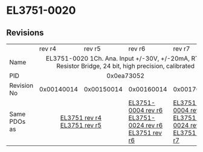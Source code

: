 # EL3751-0020

## Revisions
<table>
<tr>
<td></td>
<td>rev r4</td>
<td>rev r5</td>
<td>rev r6</td>
<td>rev r7</td>
</tr>
<tr>
<td>Name</td>
<td colspan=4 align="center">EL3751-0020 1Ch. Ana. Input +/-30V, +/-20mA, RTD, Resistor Bridge, 24 bit, high precision, calibrated</td>
</tr>
<tr>
<td>PID</td>
<td colspan=4 align="center">0x0ea73052</td>
</tr>
<tr>
<td>Revision No</td>
<td>0x00140014</td>
<td>0x00150014</td>
<td>0x00160014</td>
<td>0x00170014</td>
</tr>
<tr>
<td>Same PDOs as</td>
<td colspan=2 align="center"><a href="EL3751.md">EL3751 rev r4</a><br/><a href="EL3751.md">EL3751 rev r5</a></td>
<td><a href="EL3751-0004.md">EL3751-0004 rev r6</a><br/><a href="EL3751-0024.md">EL3751-0024 rev r6</a><br/><a href="EL3751.md">EL3751 rev r6</a></td>
<td><a href="EL3751-0004.md">EL3751-0004 rev r7</a><br/><a href="EL3751-0024.md">EL3751-0024 rev r7</a><br/><a href="EL3751.md">EL3751 rev r7</a></td>
</tr>
</table>
